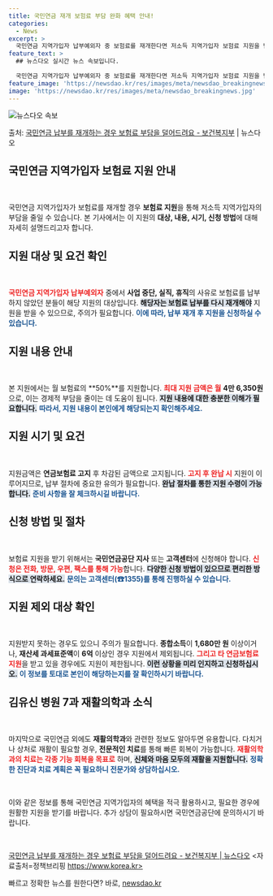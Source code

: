 ```yaml
---
title: 국민연금 재개 보험료 부담 완화 혜택 안내!
categories:
  - News
excerpt: >
  국민연금 지역가입자 납부예외자 중 보험료를 재개한다면 저소득 지역가입자 보험료 지원을 받으세요.    ▲ 지…
feature_text: >
  ## 뉴스다오 실시간 뉴스 속보입니다.

  국민연금 지역가입자 납부예외자 중 보험료를 재개한다면 저소득 지역가입자 보험료 지원을 받으세요.    ▲ 지…
feature_image: 'https://newsdao.kr/res/images/meta/newsdao_breakingnews.jpg'
image: 'https://newsdao.kr/res/images/meta/newsdao_breakingnews.jpg'
---
```


![뉴스다오 속보](https://newsdao.kr/res/images/meta/newsdao_breakingnews.jpg)

<p>출처: <a href="https://newsdao.kr/3827" rel="dofollow">국민연금 납부를 재개하는 경우 보험료 부담을 덜어드려요 - 보건복지부</a> | 뉴스다오</p>

<h2 data-ke-size="size26">국민연금 지역가입자 보험료 지원 안내</h2>

<p data-ke-size="size16">&nbsp;</p>

국민연금 지역가입자가 보험료를 재개할 경우 **보험료 지원**을 통해 저소득 지역가입자의 부담을 줄일 수 있습니다. 본 기사에서는 이 지원의 **대상, 내용, 시기, 신청 방법**에 대해 자세히 설명드리고자 합니다. 

<h2 data-ke-size="size26">지원 대상 및 요건 확인</h2>

<p data-ke-size="size16">&nbsp;</p>

<b><span style="color: #ee2323;">국민연금 지역가입자 납부예외자</span></b> 중에서 **사업 중단, 실직, 휴직**의 사유로 보험료를 납부하지 않았던 분들이 해당 지원의 대상입니다. 
<b><span style="background-color: #21538527;">해당자는 보험료 납부를 다시 재개해야</span></b> 지원을 받을 수 있으므로, 주의가 필요합니다. 
<b><span style="color: #1a5490;">이에 따라, 납부 재개 후 지원을 신청하실 수 있습니다.</span></b>

<h2 data-ke-size="size26">지원 내용 안내</h2>

<p data-ke-size="size16">&nbsp;</p>

본 지원에서는 월 보험료의 **50%**를 지원합니다. <b><span style="color: #ee2323;">최대 지원 금액은 월</span></b> **4만 6,350원**으로, 이는 경제적 부담을 줄이는 데 도움이 됩니다. 
<b><span style="background-color: #21538527;">지원 내용에 대한 충분한 이해가 필요합니다.</span></b> 
<b><span style="color: #1a5490;">따라서, 지원 내용이 본인에게 해당되는지 확인해주세요.</span></b>

<h2 data-ke-size="size26">지원 시기 및 요건</h2>

<p data-ke-size="size16">&nbsp;</p>

지원금액은 **연금보험료 고지** 후 차감된 금액으로 고지됩니다. <b><span style="color: #ee2323;">고지 후 완납 시</span></b> 지원이 이루어지므로, 납부 절차에 중요한 유의가 필요합니다. 
<b><span style="background-color: #21538527;">완납 절차를 통한 지원 수령이 가능합니다.</span></b> 
<b><span style="color: #1a5490;">준비 사항을 잘 체크하시길 바랍니다.</span></b>

<h2 data-ke-size="size26">신청 방법 및 절차</h2>

<p data-ke-size="size16">&nbsp;</p>

보험료 지원을 받기 위해서는 **국민연금공단 지사** 또는 **고객센터**에 신청해야 합니다. 
<b><span style="color: #ee2323;">신청은 전화, 방문, 우편, 팩스를 통해 가능</span></b>합니다. 
<b><span style="background-color: #21538527;">다양한 신청 방법이 있으므로 편리한 방식으로 연락하세요.</span></b> 
<b><span style="color: #1a5490;">문의는 고객센터(☎1355)를 통해 진행하실 수 있습니다.</span></b>

<h2 data-ke-size="size26">지원 제외 대상 확인</h2>

<p data-ke-size="size16">&nbsp;</p>

지원받지 못하는 경우도 있으니 주의가 필요합니다. **종합소득**이 **1,680만 원** 이상이거나, **재산세 과세표준액**이 **6억** 이상인 경우 지원에서 제외됩니다. 
<b><span style="color: #ee2323;">그리고 타 연금보험료 지원</span></b>을 받고 있을 경우에도 지원이 제한됩니다. 
<b><span style="background-color: #21538527;">이런 상황을 미리 인지하고 신청하십시오.</span></b> 
<b><span style="color: #1a5490;">이 정보를 토대로 본인이 해당하는지를 잘 확인하시기 바랍니다.</span></b>

<h2 data-ke-size="size26">김유신 병원 7과 재활의학과 소식</h2>

<p data-ke-size="size16">&nbsp;</p>

마지막으로 국민연금 외에도 **재활의학과**와 관련한 정보도 알아두면 유용합니다. 다치거나 상처로 재활이 필요할 경우, **전문적인 치료**를 통해 빠른 회복이 가능합니다. 
<b><span style="color: #ee2323;">재활의학과의 치료는 각종 기능 회복을 목표로</span></b> 하며, <b><span style="background-color: #21538527;">신체와 마음 모두의 재활을 지원합니다.</span></b> 
<b><span style="color: #1a5490;">정확한 진단과 치료 계획은 꼭 필요하니 전문가와 상담하십시오.</span></b>

<p data-ke-size="size16">&nbsp;</p>

이와 같은 정보를 통해 국민연금 지역가입자의 혜택을 적극 활용하시고, 필요한 경우에 원활한 지원을 받기를 바랍니다. 추가 상담이 필요하시면 국민연금공단에 문의하시기 바랍니다. 

<p data-ke-size="size16">&nbsp;</p>

<a href="https://newsdao.kr/3827">국민연금 납부를 재개하는 경우 보험료 부담을 덜어드려요 - 보건복지부 | 뉴스다오</a> 
<자료출처=정책브리핑 https://www.korea.kr> 

빠르고 정확한 뉴스를 원한다면? 바로, <a href="https://newsdao.kr" rel="dofollow">newsdao.kr</a>


